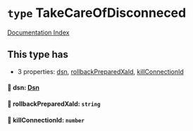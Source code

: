 # `type` TakeCareOfDisconneced

[Documentation Index](../README.md)

## This type has

- 3 properties:
[dsn](#-dsn-dsn),
[rollbackPreparedXaId](#-rollbackpreparedxaid-string),
[killConnectionId](#-killconnectionid-number)


#### 📄 dsn: [Dsn](../class.Dsn/README.md)



#### 📄 rollbackPreparedXaId: `string`



#### 📄 killConnectionId: `number`



